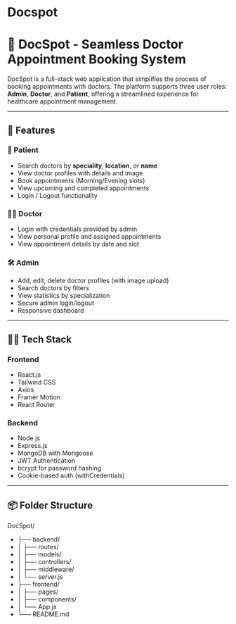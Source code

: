 # Docspot
# 🏥 DocSpot - Seamless Doctor Appointment Booking System

DocSpot is a full-stack web application that simplifies the process of booking appointments with doctors. The platform supports three user roles: **Admin**, **Doctor**, and **Patient**, offering a streamlined experience for healthcare appointment management.

---

## 🚀 Features

### 👤 Patient
- Search doctors by **speciality**, **location**, or **name**
- View doctor profiles with details and image
- Book appointments (Morning/Evening slots)
- View upcoming and completed appointments
- Login / Logout functionality

### 👨‍⚕️ Doctor
- Login with credentials provided by admin
- View personal profile and assigned appointments
- View appointment details by date and slot

### 🛠️ Admin
- Add, edit, delete doctor profiles (with image upload)
- Search doctors by filters
- View statistics by specialization
- Secure admin login/logout
- Responsive dashboard

---

## 🧑‍💻 Tech Stack

### Frontend
- React.js
- Tailwind CSS
- Axios
- Framer Motion
- React Router

### Backend
- Node.js
- Express.js
- MongoDB with Mongoose
- JWT Authentication
- bcrypt for password hashing
- Cookie-based auth (withCredentials)

---

## 📦 Folder Structure
DocSpot/
- ├── backend/
- │ ├── routes/
- │ ├── models/
- │ ├── controllers/
- │ ├── middleware/
- │ └── server.js
- ├── frontend/
- │ ├── pages/
- │ ├── components/
- │ └── App.js
- └── README.md

